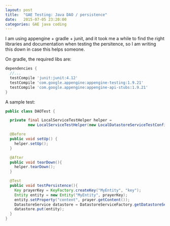 ```yaml
---
layout: post
title:  "GAE Testing: Java DAO / persistence"
date:   2015-07-05 23:20:00
categories: GAE java coding
---
```


I am using appengine + gradle + junit, and it took me a while to find the right libraries and documentation when testing the persitence, so I am writing this down in case this helps someone.

On gradle, the required libs are:

```groovy
dependencies {
  //...
  testCompile 'junit:junit:4.12'    
  testCompile 'com.google.appengine:appengine-testing:1.9.21'
  testCompile 'com.google.appengine:appengine-api-stubs:1.9.21'
}
```

A sample test:

```java
public class DAOTest {

  private final LocalServiceTestHelper helper =
          new LocalServiceTestHelper(new LocalDatastoreServiceTestConfig());

  @Before
  public void setUp() {
    helper.setUp();
  }

  @After
  public void tearDown(){
    helper.tearDown();
  }

  @Test
  public void testPersistence(){
    Key prayerKey = KeyFactory.createKey("MyEntity", "key");
    Entity entity = new Entity("MyEntity", prayerKey);
    entity.setProperty("content", prayer.getContent());
    DatastoreService datastore = DatastoreServiceFactory.getDatastoreService();
    datastore.put(entity);
  }
}

```
